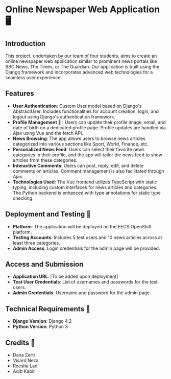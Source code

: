 # Online Newspaper Web Application :desktop_computer:

## Introduction
This project, undertaken by our team of four students, aims to create an online newspaper web application similar to prominent news portals like BBC News, The Times, or The Guardian. Our application is built using the Django framework and incorporates advanced web technologies for a seamless user experience.

## Features
- **User Authentication**: Custom User model based on Django's AbstractUser. Includes functionalities for account creation, login, and logout using Django's authentication framework.
- **Profile Management :busts_in_silhouette:** : Users can update their profile image, email, and date of birth on a dedicated profile page. Profile updates are handled via Ajax using Vue and the fetch API.
- **News Browsing**: The app allows users to browse news articles categorized into various sections like Sport, World, Finance, etc.
- **Personalized News Feed**: Users can select their favorite news categories in their profile, and the app will tailor the news feed to show articles from these categories.
- **Interactive Comments**: Users can post, reply, edit, and delete comments on articles. Comment management is also facilitated through Ajax.
- **Technologies Used**: The Vue frontend utilizes TypeScript with static typing, including custom interfaces for news articles and categories. The Python backend is enhanced with type annotations for static type checking.

## Deployment and Testing :test_tube:
- **Platform**: The application will be deployed on the EECS OpenShift platform.
- **Testing Accounts**: Includes 5 test users and 10 news articles across at least three categories.
- **Admin Access**: Login credentials for the admin page will be provided.

## Access and Submission
- **Application URL**: [To be added upon deployment]
- **Test User Credentials**: List of usernames and passwords for the test users.
- **Admin Credentials**: Username and password for the admin page.

## Technical Requirements :memo:
- **Django Version**: Django 4.2
- **Python Version**: Python 3

## Credits :test_tube:
* Dana Zerti
* Visard Neza
* Reesha Lad
* Aqib Kabir